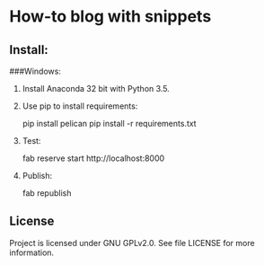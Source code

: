 How-to blog with snippets
=========================

Install:
--------

###Windows:

1. Install Anaconda 32 bit with Python 3.5.

2. Use pip to install requirements:

    pip install pelican
    pip install -r requirements.txt

3. Test:

    fab reserve
    start http://localhost:8000

4. Publish:

    fab republish


License
-------
Project is licensed under GNU GPLv2.0. See file LICENSE for more information.



